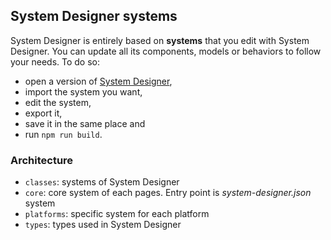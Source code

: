 ## System Designer systems

System Designer is entirely based on **systems** that you edit with System Designer. You can update all its components, models or behaviors to follow your needs. To do so:

* open a version of [System Designer](https://designfirst.io/systemdesigner/),
* import the system you want,
* edit the system,
* export it,
* save it in the same place and
* run `npm run build`.

### Architecture

* `classes`: systems of System Designer
* `core`: core system of each pages. Entry point is *system-designer.json* system
* `platforms`: specific system for each platform
* `types`: types used in System Designer 
